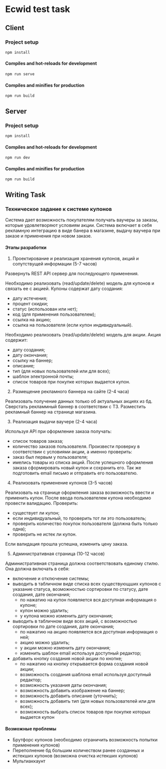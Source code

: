 # Ecwid test task

## Client

### Project setup
```
npm install
```

#### Compiles and hot-reloads for development
```
npm run serve
```

#### Compiles and minifies for production
```
npm run build
```

## Server

### Project setup
```
npm install
```

#### Compiles and hot-reloads for development
```
npm run dev
```

#### Compiles and minifies for production
```
npm run build
```

## Writing Task

### Техническое задание к системе купонов

Система дает возможность покупателям получать ваучеры за заказы, которые удовлетворяют условиям акции. Система включает в себя рекламную интеграцию в виде банера в магазине, выдачу ваучера при заказе и применения при новом заказе.

#### Этапы разработки

1. Проектирование и реализация хранения купонов, акций и сопутствущей информации (5-7 часов)

Развернуть REST API сервер для последующего применения.

Необходимо реализовать (read/update/delete) модель для купонов и связать ее с акцией. Купоны содержат дату создания:
 - дату истечения;
 - процент скидки;
 - статус (использован или нет);
 - код (для применения пользователем);
 - ссылка на акцию;
 - ссылка на пользователя (если купон индивидуальный).

Необходимо реализовать (read/update/delete) модель для акции\. Акция содержит:
 - дату создания;
 - дату окончания;
 - ссылку на баннер;
 - описание;
 - тип (для новых пользователей или для всех);
 - шаблон электронной почты;
 - список товаров при покупке которых выдается купон.

2. Размещение рекламного баннера на сайте (2-4 часа)

Реализовать получение данных только об актуальных акциях из бд. Сверстать рекламмный баннер в соответствии с ТЗ. Разместить рекламный баннер на странице магазина.

3. Реализация выдачи ваучере (2-4 часа)

Используя API при оформление заказа получать:
 - список товаров заказа;
 - количество заказов пользователя.
Произвести проверку в соответствии с условиями акции, а именно проверить:
 - заказ был первым у пользователя;
 - имелись товары из списка акций.
После успешного оформления заказа сформировать новый купон и сохранить его. Так же подготовить email письмо и отправить его пользователю.

4. Реализовать применение купонов (3-5 часов)

Реализовать на странице оформления заказа возможность ввести и применить купон. После ввода пользователем купона необходимо провести валидацию. Проверить:
 - существует ли купон;
 - если индивидуальный, то проверить тот ли это пользователь;
 - проверить количество покупок пользователя (должна быть только одна);
 - проверить не истек ли купон.

Если валидация прошла успешна, изменить цену заказа.

5. Административная страница (10-12 часов)

Административная страница должна соответствовать единому стилю. Она должна включать в себя:
 - включение и отключение системы;
 - выводить в табличном виде списка всех существующших купонов с указание статуса, возможностью сортировки по статусу, дате создания, дате окончания;
    - по нажатию на купон появляется вся доступная информация о купоне;
    - купон можно удалить;
    - у купона можно изменить дату окончания;
 - выводить в табличном виде всех акций, с возможностью сортировки по дате создания, дате окончания;
    - по нажатию на акцию появляется вся доступная информация о ней;
    - акцию можно удалить;
    - у акции можно изменить дату окончания;
    - изменить шаблон email используя доступный редактор;
 - добавить кнопку создания новой акции по кнопке;
    - по нажатию на кнопку открывается форма создания новой акции;
    - возможность создания шаблона email используя доступный редактор;
    - возможность указания даты окончания;
    - возможность добавить изображение на баннер;
    - возможность добавить описание (уточнить);
    - возможность добавить тип (для новых пользователей или для всех);
    - возможность выбрать список товаров при покупке которых выдается купон

#### Возможные проблемы

 - Брутфорс купонов (необходимо ограничить возможность попытки применения купонов)
 - Переполнение бд большим количеством ранее созданных и истекших купонов (возможна очистка истекших купонов)
 - Мультиаккаунт
